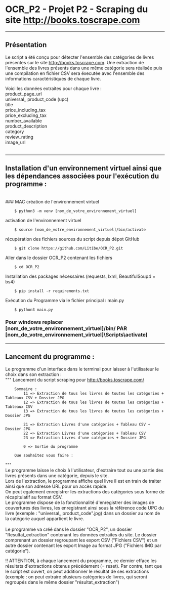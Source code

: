 # OCR_P2 - Projet P2 -  Scraping du site http://books.toscrape.com
***
## Présentation
Le script a été conçu pour détecter l'ensemble des catégories de livres présentes sur le site http://books.toscrape.com.
Une extraction de l'ensemble des livres présents dans une même catégorie sera réalisée puis une compilation en fichier CSV sera éxecutée avec l'ensemble des informations caractéristiques de chaque livre.

Voici les données extraites pour chaque livre : 
<br/>
product_page_url <br/>
universal_ product_code (upc) <br/>
title <br/>
price_including_tax <br/>
price_excluding_tax <br/>
number_available <br/>
product_description <br/>
category <br/>
review_rating <br/>
image_url <br/>
<br/>

***
## Installation d'un environnement virtuel ainsi que les dépendances associées pour l'exécution du programme :  
<br/>
### MAC
création de l'environnement virtuel<br/>

        $ python3 -m venv [nom_de_votre_environnement_virtuel] 

activation de l'environnement virtuel <br/>

        $ source [nom_de_votre_environnement_virtuel]/bin/activate
        
récupération des fichiers sources du script depuis dépot GitHub<br/>

        $ git clone https://github.com/Litibe/OCR_P2.git

Aller dans le dossier OCR_P2 contenant les fichiers<br/>

        $ cd OCR_P2 
        
Installation des packages nécessaires (requests, lxml, BeautifulSoup4 = bs4)<br/>

        $ pip install -r requirements.txt 
        
Exécution du Programme via le fichier principal : main.py<br/>

        $ python3 main.py 

### Pour windows replacer [nom_de_votre_environnement_virtuel]/bin/ PAR  [nom_de_votre_environnement_virtuel]\Scripts\activate)

***
## Lancement du programme : 
Le programme d'un interface dans le terminal pour laisser à l'utilisateur le choix dans son extraction : <br/>
"""
        Lancement du script scraping pour http://books.toscrape.com/

        Sommaire : 
            11 => Extraction de tous les livres de toutes les catégories + Tableaux CSV + Dossier JPG
            12 => Extraction de tous les livres de toutes les catégories + Tableaux CSV
            13 => Extraction de tous les livres de toutes les catégories + Dossier JPG 
            
            21 => Extraction Livres d'une catégories + Tableau CSV + Dossier JPG
            22 => Extraction Livres d'une catégories + Tableau CSV 
            23 => Extraction Livres d'une catégories + Dossier JPG
            
            0 => Sortie du programme
        
        Que souhaitez vous faire : 
"""
 <br/>
Le programme laisse le choix à l'utilisateur, d'extraire tout ou une partie des livres présents dans une catégorie, depuis le site. <br/>
Lors de l'extraction, le programme affiche quel livre il est en train de traiter ainsi que son adresse URL pour un accès rapide. <br/>
On peut egalement enregistrer les extractions des catégories sous forme de récapitulatif au format CSV. <br/>
Le programme dispose de la fonctionnalité d'enregistrer des images de couvertures des livres, les enregistrant ainsi sous la référence code UPC du livre (exemple : "universal_ product_code".jpg) dans un dossier au nom de la catégorie auquel appartient le livre. <br/>
 <br/>
 Le programme va créé dans le dossier "OCR_P2", un dossier "Resultat_extraction" contenant les données extraites du site. Le dossier comprenant un dossier regroupant les export CSV ("Fichiers CSV") et un autre dossier contenant les export Image au format JPG ("Fichiers IMG par catégorie").
 
 !! ATTENTION, à chaque lancement du programme, ce dernier efface les résultats d'extractions obtenus précédement (= reset). Par contre, tant que le script est ouvert, on peut additionner le résultat de ses extractions (exemple : on peut extraire plusieurs catégories de livres, qui seront regroupés dans le même dossier "résultat_extraction")

## 
